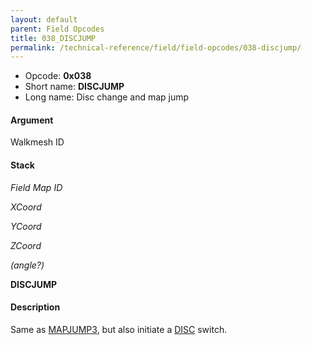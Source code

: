 ```yaml
---
layout: default
parent: Field Opcodes
title: 038_DISCJUMP
permalink: /technical-reference/field/field-opcodes/038-discjump/
---
```


-   Opcode: **0x038**
-   Short name: **DISCJUMP**
-   Long name: Disc change and map jump

#### Argument

Walkmesh ID

#### Stack

  
*Field Map ID*

*XCoord*

*YCoord*

*ZCoord*

*(angle?)*

**DISCJUMP**

#### Description

Same as [MAPJUMP3](FF8/Field/Script/Opcodes/02A_MAPJUMP3 "wikilink"), but also initiate a [DISC](11F_DISC) switch.
